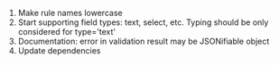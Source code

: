 1. Make rule names lowercase
2. Start supporting field types: text, select, etc. Typing should be only
   considered for type='text'
3. Documentation:
     error in validation result may be JSONifiable object
4. Update dependencies

